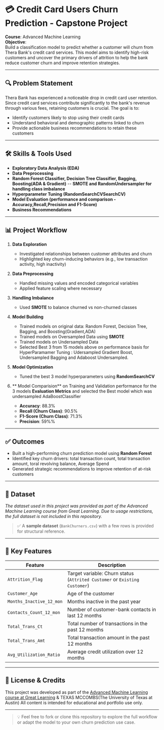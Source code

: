 # 💳 Credit Card Users Churn Prediction - Capstone Project

**Course**: Advanced Machine Learning  
**Objective**:  
Build a classification model to predict whether a customer will churn from Thera Bank's credit card services. This model aims to identify high-risk customers and uncover the primary drivers of attrition to help the bank reduce customer churn and improve retention strategies.

---

## 🔍 Problem Statement

Thera Bank has experienced a noticeable drop in credit card user retention. Since credit card services contribute significantly to the bank's revenue through various fees, retaining customers is crucial. The goal is to:
- Identify customers likely to stop using their credit cards
- Understand behavioral and demographic patterns linked to churn
- Provide actionable business recommendations to retain these customers

---

## 🛠️ Skills & Tools Used

- **Exploratory Data Analysis (EDA)**
- **Data Preprocessing**
- **Random Forest Classifier, Decision Tree Classifier, Bagging, Boosting(ADA & Gradient)**
-- **SMOTE and RandomUndersampler for handling class imbalance**
- **Hyperparameter Tuning (RandomSearchCVSearchCV)**
- **Model Evaluation (performance and comparison -Accuracy,Recall,Precision and F1-Score)**
- **Business Recommendations**

---

## 📊 Project Workflow

1. **Data Exploration**
   - Investigated relationships between customer attributes and churn
   - Highlighted key churn-inducing behaviors (e.g., low transaction activity, high inactivity)

2. **Data Preprocessing**
   - Handled missing values and encoded categorical variables
   - Applied feature scaling where necessary

3. **Handling Imbalance**
   - Used **SMOTE** to balance churned vs non-churned classes

4. **Model Building**
   - Trained models on original data: Random Forest, Decision Tree, Bagging, and Boosting(Gradient,ADA)
   - Trained models on Oversampled Data using **SMOTE**
   - Trained models on Undersampled Data 
   - Selected Best 3 from 15 models above on performance basis for HyperParamamer Tuning : Udersampled Gradient Boost, 
     Undersampled Bagging and Adaboost Undersampled.

5. **Model Optimization**
   - Tuned the best 3 model hyperparameters using **RandomSearchCV**
  
6. ** Model Comparision** on Training and Validation performance for the 3 models
    **Evaluation Metrics** and selected the Best model which was undersampled AdaBoostClassifier
   - **Accuracy**: 88.3%
   - **Recall (Churn Class)**: 90.5%
   - **F1-Score (Churn Class)**: 71.3%
   - **Precision**: 59%%

---

## ✅ Outcomes

- Built a high-performing churn prediction model using **Random Forest**
- Identified key churn drivers: total transaction count, total transaction amount, toral revolving balance, Average Spend
- Generated strategic recommendations to improve retention of at-risk customers

---

## 📂 Dataset

*The dataset used in this project was provided as part of the Advanced Machine Learning course from Great Learning. Due to usage restrictions, the full dataset is not included in this repository.*

> ✅ A **sample dataset** (`BankChurners.csv`) with a few rows is provided for structural reference.

---

## 🧠 Key Features

| Feature | Description |
|--------|-------------|
| `Attrition_Flag` | Target variable: Churn status (`Attrited Customer` or `Existing Customer`) |
| `Customer_Age` | Age of the customer |
| `Months_Inactive_12_mon` | Months inactive in the past year |
| `Contacts_Count_12_mon` | Number of customer-bank contacts in last 12 months |
| `Total_Trans_Ct` | Total number of transactions in the past 12 months |
| `Total_Trans_Amt` | Total transaction amount in the past 12 months |
| `Avg_Utilization_Ratio` | Average credit utilization over 12 months |

---

## 📎 License & Credits

This project was developed as part of the [Advanced Machine Learning course at Great Learning](https://www.mygreatlearning.com/) & TEXAS MCCOMBS(The University of Texas at Austin) 
All content is intended for educational and portfolio use only.

---

> 💡 Feel free to fork or clone this repository to explore the full workflow or adapt the model to your own churn prediction use case.
